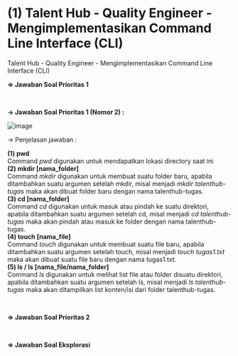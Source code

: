 # (1) Talent Hub - Quality Engineer - Mengimplementasikan Command Line Interface (CLI)
Talent Hub - Quality Engineer - Mengimplementasikan Command Line Interface (CLI) 

**=> Jawaban Soal Prioritas 1**

<br>

**-> Jawaban Soal Prioritas 1 (Nomor 2) :**

![image](https://github.com/tegarmuhammad3775/talent-hub_cli/assets/23182414/7445978b-eb86-46ff-8b46-e8f76dfd418e)

-> Penjelasan jawaban :

**(1) pwd** <br>
  Command _pwd_ digunakan untuk mendapatkan lokasi directory saat ini <br>
**(2) mkdir [nama_folder]** <br>
  Command _mkdir_ digunakan untuk membuat suatu folder baru, apabila ditambahkan suatu argumen setelah mkdir, misal menjadi 
  _mkdir talenthub-tugas_ maka akan dibuat folder baru dengan nama talenthub-tugas. <br>
**(3) cd [nama_folder]** <br>
  Command _cd_ digunakan untuk masuk atau pindah ke suatu direktori, apabila ditambahkan suatu argumen setelah cd, misal menjadi 
  _cd talenthub-tugas_ maka akan pindah atau masuk ke folder dengan nama talenthub-tugas. <br>
**(4) touch [nama_file]** <br>
  Command _touch_ digunakan untuk membuat suatu file baru, apabila ditambahkan suatu argumen setelah touch, misal menjadi 
  _touch tugas1.txt_ maka akan dibuat suatu file baru dengan nama tugas1.txt. <br>
**(5) ls / ls [nama_file/nama_folder]** <br>
  Command _ls_ digunakan untuk melihat list file atau folder disuatu direktori, apabila ditambahkan suatu argumen setelah ls, misal menjadi 
  _ls talenthub-tugas_ maka akan ditampilkan list konten/isi dari folder talenthub-tugas. <br>

<br>

**=> Jawaban Soal Prioritas 2**  <br>

<br>

**=> Jawaban Soal Eksplorasi**  <br>
